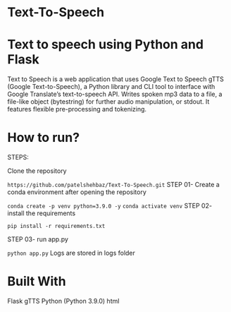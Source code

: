 # Text-To-Speech

# Text to speech using Python and Flask

Text to Speech is a web application that uses Google Text to Speech gTTS (Google Text-to-Speech), a Python library and CLI tool to interface with Google Translate’s text-to-speech API. Writes spoken mp3 data to a file, a file-like object (bytestring) for further audio manipulation, or stdout. It features flexible pre-processing and tokenizing.

# How to run?

STEPS:

Clone the repository

`https://github.com/patelshehbaz/Text-To-Speech.git`
STEP 01- Create a conda environment after opening the repository

`conda create -p venv python=3.9.0 -y`
`conda activate venv`
STEP 02- install the requirements

`pip install -r requirements.txt`

STEP 03- run app.py

`python app.py`
Logs are stored in logs folder

# Built With

Flask
gTTS
Python (Python 3.9.0)
html
